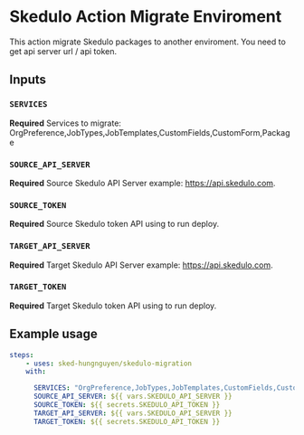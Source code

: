 # Skedulo Action Migrate Enviroment

This action migrate Skedulo packages to another enviroment. You need to get api server url / api token.

## Inputs

### `SERVICES`

**Required** Services to migrate: OrgPreference,JobTypes,JobTemplates,CustomFields,CustomForm,Package

### `SOURCE_API_SERVER`

**Required** Source Skedulo API Server example: https://api.skedulo.com.

### `SOURCE_TOKEN`

**Required** Source Skedulo token API using to run deploy.

### `TARGET_API_SERVER`

**Required** Target Skedulo API Server example: https://api.skedulo.com.

### `TARGET_TOKEN`

**Required** Target Skedulo token API using to run deploy.

## Example usage

```yaml
steps:
    - uses: sked-hungnguyen/skedulo-migration
    with:

      SERVICES: "OrgPreference,JobTypes,JobTemplates,CustomFields,CustomForm,Package"
      SOURCE_API_SERVER: ${{ vars.SKEDULO_API_SERVER }}
      SOURCE_TOKEN: ${{ secrets.SKEDULO_API_TOKEN }}
      TARGET_API_SERVER: ${{ vars.SKEDULO_API_SERVER }}
      TARGET_TOKEN: ${{ secrets.SKEDULO_API_TOKEN }}
```
